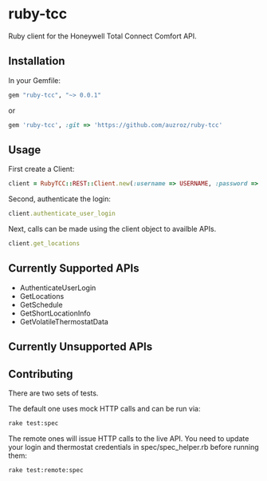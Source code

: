 ruby-tcc
================

Ruby client for the Honeywell Total Connect Comfort API.

## Installation

In your Gemfile:

```ruby
gem "ruby-tcc", "~> 0.0.1"
```

or

```ruby
gem 'ruby-tcc', :git => 'https://github.com/auzroz/ruby-tcc'
```

## Usage
First create a Client: 
```ruby
client = RubyTCC::REST::Client.new(:username => USERNAME, :password => PASSWORD)
```
Second, authenticate the login:
```ruby
client.authenticate_user_login
```
Next, calls can be made using the client object to availble APIs.

```ruby
client.get_locations
```

## Currently Supported APIs
* AuthenticateUserLogin
* GetLocations
* GetSchedule
* GetShortLocationInfo
* GetVolatileThermostatData

## Currently Unsupported APIs


## Contributing

There are two sets of tests.

The default one uses mock HTTP calls and can be run via:
```bash
rake test:spec
```

The remote ones will issue HTTP calls to the live API. You need to update your login and thermostat credentials in spec/spec_helper.rb before running them:

```bash
rake test:remote:spec
```